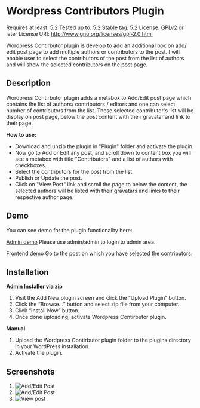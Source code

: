 # Wordpress Contributors Plugin
Requires at least: 5.2
Tested up to: 5.2
Stable tag: 5.2
License: GPLv2 or later
License URI: http://www.gnu.org/licenses/gpl-2.0.html

Wordpress Contirbutor plugin is develop to add an additional box on add/ edit post page to add multiple authors or contributors to the post.
I will enable user to select the contributors of the post from the list of authors and will show the selected contributors on the post page. 

## Description 

Wordpress Contirbutor plugin adds a metabox to Add/Edit post page which contains the list of authors/ contributors / editors and one can select number of contributors from the list. These selected contributor's list will be display on post page, below the post content with their gravatar and link to their page.

**How to use:**

*   Download and unzip the plugin in "Plugin" folder and activate the plugin.
*   Now go to Add or Edit any post, and scroll down to content box you will see a   metabox with title "Contributors" and a list of authors with checkboxes.
*   Select the contributors for the post from the list.
*   Publish or Update the post.
*  Click on "View Post" link and scroll the page to below the content, the selected authors will be listed with their gravatars and links to their respective author page.

## Demo
You can see demo for the plugin functionality here:

[Admin demo](http://172.16.19.68/pratik/demo-wordpress/wp-admin/)
Please use admin/admin to login to admin area.

[Frontend demo](http://172.16.19.68/pratik/demo-wordpress)
Go to the post on which you have selected the contributors.

## Installation

**Admin Installer via zip**

  1.  Visit the Add New plugin screen and click the “Upload Plugin” button.
  2.  Click the “Browse…” button and select zip file from your computer.
  3.  Click “Install Now” button.
  4.  Once done uploading, activate Wordpress Contirbutor plugin.

**Manual**

   1. Upload the Wordpress Contirbutor plugin folder to the plugins directory in your WordPress installation.
   2. Activate the plugin.

## Screenshots

1. ![Add/Edit Post](http://103.231.46.2:10188/pratik/demo-wordpress/wp-content/plugins/wordpress-contributors-plugin/Screenshot-wc1.png)
2. ![Add/Edit Post](http://103.231.46.2:10188/pratik/demo-wordpress/wp-content/plugins/wordpress-contributors-plugin/Screenshot-wc-2.png)
3. ![View post](http://103.231.46.2:10188/pratik/demo-wordpress/wp-content/plugins/wordpress-contributors-plugin/Screenshot-wc-3.png)

